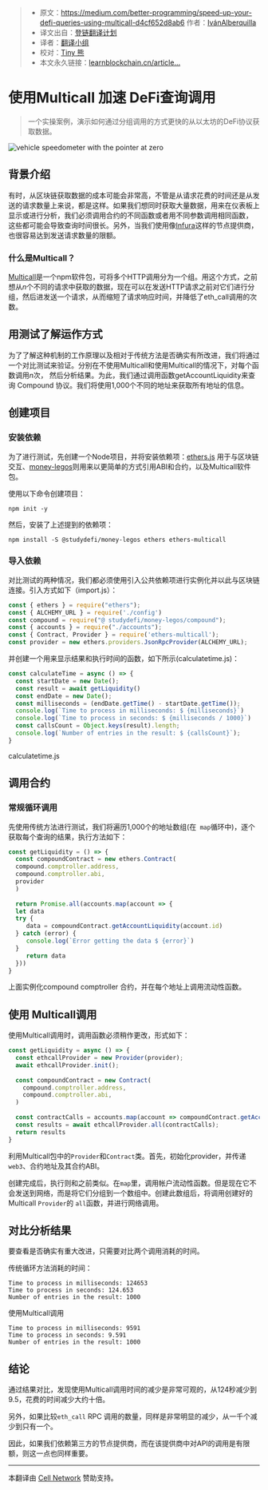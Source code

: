 > * 原文：https://medium.com/better-programming/speed-up-your-defi-queries-using-multicall-d4cf652d8ab6 作者：[IvánAlberquilla](https://medium.com/@ialberquilla?source=post_page-----d4cf652d8ab6--------------------------------)
> * 译文出自：[登链翻译计划](https://github.com/lbc-team/Pioneer)
> * 译者：[翻译小组](https://learnblockchain.cn/people/412)
> * 校对：[Tiny 熊](https://learnblockchain.cn/people/15)
> * 本文永久链接：[learnblockchain.cn/article…](https://learnblockchain.cn/article/1)
>

# 使用Multicall 加速 DeFi查询调用



> 一个实操案例，演示如何通过分组调用的方式更快的从以太坊的DeFi协议获取数据。



![vehicle speedometer with the pointer at zero](https://img.learnblockchain.cn/2021/01/08/ayu951/F6zCx)



## 背景介绍

有时，从区块链获取数据的成本可能会非常高，不管是从请求花费的时间还是从发送的请求数量上来说，都是这样。如果我们想同时获取大量数据，用来在仪表板上显示或进行分析，我们必须调用合约的不同函数或者用不同参数调用相同函数， 这些都可能会导致查询时间很长。另外，当我们使用像[Infura](https://infura.io/)这样的节点提供商，也很容易达到发送请求数量的限额。



### 什么是Multicall？

[Multicall](https://github.com/cavanmflynn/ethers-multicall#readme)是一个npm软件包，可将多个HTTP调用分为一个组。用这个方式，之前想从*n*个不同的请求中获取的数据，现在可以在发送HTTP请求之前对它们进行分组，然后进发送一个请求，从而缩短了请求响应时间，并降低了eth_call调用的次数。

## 用测试了解运作方式

为了了解这种机制的工作原理以及相对于传统方法是否确实有所改进，我们将通过一个对比测试来验证。分别在不使用Multicall和使用Multicall的情况下，对每个函数调用*n*次， 然后分析结果。为此，我们通过调用函数getAccountLiquidity来查询 Compound 协议。我们将使用1,000个不同的地址来获取所有地址的信息。

## 创建项目

### 安装依赖

为了进行测试，先创建一个Node项目，并将安装依赖项：[ethers.js](https://docs.ethers.io/v5/) 用于与区块链交互、[money-legos](https://money-legos.studydefi.com/#/)则用来以更简单的方式引用ABI和合约，以及Multicall软件包。

使用以下命令创建项目：

```
npm init -y
```

然后，安装了上述提到的依赖项：

```
npm install -S @studydefi/money-legos ethers ethers-multicall
```

### 导入依赖

对比测试的两种情况，我们都必须使用引入公共依赖项进行实例化并以此与区块链连接。引入方式如下（import.js）：

```javascript
const { ethers } = require("ethers");
const { ALCHEMY_URL } = require('./config')
const compound = require("@ studydefi/money-legos/compound");
const { accounts } = require("./accounts");
const { Contract, Provider } = require('ethers-multicall');
const provider = new ethers.providers.JsonRpcProvider(ALCHEMY_URL);
```



并创建一个用来显示结果和执行时间的函数，如下所示(calculatetime.js)：

```javascript
const calculateTime = async () => {
  const startDate = new Date();
  const result = await getLiquidity()
  const endDate = new Date();
  const milliseconds = (endDate.getTime() - startDate.getTime());
  console.log(`Time to process in milliseconds: $ {milliseconds}`)
  console.log(`Time to process in seconds: $ {milliseconds / 1000}`)
  const callsCount = Object.keys(result).length;
  console.log(`Number of entries in the result: $ {callsCount}`);
}
```

calculatetime.js

## 调用合约

### 常规循环调用

先使用传统方法进行测试，我们将遍历1,000个的地址数组(在` map`循环中)，逐个获取每个查询的结果，执行方法如下：

```javascript
const getLiquidity = () => {
  const compoundContract = new ethers.Contract(
  compound.comptroller.address,
  compound.comptroller.abi,
  provider
  )
  
  return Promise.all(accounts.map(account => {
  let data
  try {
     data = compoundContract.getAccountLiquidity(account.id)
  } catch (error) {
     console.log(`Error getting the data $ {error}`)
  }
     return data
  }))
}
```

上面实例化compound comptroller 合约，并在每个地址上调用流动性函数。

## 使用 Multicall调用

使用Multicall调用时，调用函数必须稍作更改，形式如下：

```javascript
const getLiquidity = async () => {
  const ethcallProvider = new Provider(provider);
  await ethcallProvider.init();
  
  const compoundContract = new Contract(
    compound.comptroller.address,
    compound.comptroller.abi,
  )
  
  const contractCalls = accounts.map(account => compoundContract.getAccountLiquidity(account.id))
  const results = await ethcallProvider.all(contractCalls);
  return results
}
```



利用Multicall包中的`Provider`和`Contract`类。首先，初始化provider，并传递`web3`、合约地址及其合约ABI。

创建完成后，执行则和之前类似。在`map`里，调用帐户流动性函数。但是现在它不会发送到网络，而是将它们分组到一个数组中。创建此数组后，将调用创建好的Multicall `Provider`的 `all`函数，并进行网络调用。

## 对比分析结果

要查看是否确实有重大改进，只需要对比两个调用消耗的时间。

传统循环方法消耗的时间：

```
Time to process in milliseconds: 124653
Time to process in seconds: 124.653
Number of entries in the result: 1000
```

使用Multicall调用

```
Time to process in milliseconds: 9591
Time to process in seconds: 9.591
Number of entries in the result: 1000
```



## 结论

通过结果对比，发现使用Multicall调用时间的减少是非常可观的，从124秒减少到9.5，花费的时间减少大约十倍。

另外，如果比较`eth_call` RPC 调用的数量，同样是非常明显的减少，从一千个减少到只有一个。

因此，如果我们依赖第三方的节点提供商，而在该提供商中对API的调用是有限额，则这一点也同样重要。



------
本翻译由 [Cell Network](https://www.cellnetwork.io/?utm_souce=learnblockchain) 赞助支持。